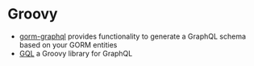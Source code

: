 # Groovy

- [gorm-graphql](https://github.com/grails/gorm-graphql/) provides functionality to generate a GraphQL schema based on your GORM entities
- [GQL](https://grooviter.github.io/gql/) a Groovy library for GraphQL
